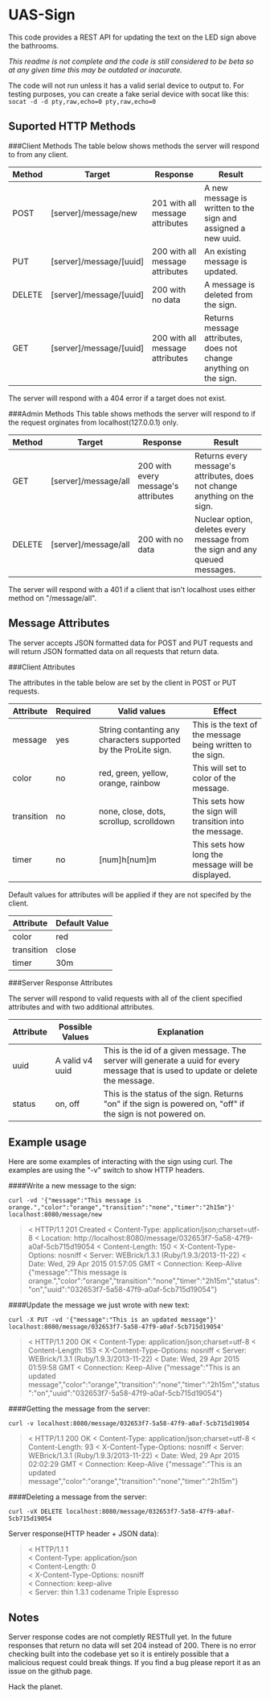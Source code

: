 UAS-Sign
========

This code provides a REST API for updating the text on the LED sign above the bathrooms.

*This readme is not complete and the code is still considered to be beta so at any given time this may be outdated or inacurate.*

The code will not run unless it has a valid serial device to output to. For testing purposes, you can create a fake serial device with socat like this: `socat -d -d pty,raw,echo=0 pty,raw,echo=0`


Suported HTTP Methods
---------------------
###Client Methods
The table below shows methods the server will respond to from any client.

| Method | Target                  | Response                        | Result                                                            |
|--------|-------------------------|---------------------------------|-------------------------------------------------------------------|
| POST   | [server]/message/new    | 201 with all message attributes | A new message is written to the sign and assigned a new uuid.     |
| PUT    | [server]/message/[uuid] | 200 with all message attributes | An existing message is updated.
| DELETE | [server]/message/[uuid] | 200 with no data                | A message is deleted from the sign.                               |
| GET    | [server]/message/[uuid] | 200 with all message attributes | Returns message attributes, does not change anything on the sign. |

The server will respond with a 404 error if a target does not exist.


###Admin Methods
This table shows methods the server will respond to if the request orginates from localhost(127.0.0.1) only.

| Method | Target                | Response                            | Result                                                                       |
|--------|-----------------------|-------------------------------------|------------------------------------------------------------------------------|
| GET    | [server]/message/all  | 200 with every message's attributes | Returns every message's attributes, does not change anything on the sign.    |
| DELETE | [server]/message/all  | 200 with no data                    | Nuclear option, deletes every message from the sign and any queued messages. |

The server will respond with a 401 if a client that isn't localhost uses either method on "/message/all".

Message Attributes
------------------
The server accepts JSON formatted data for POST and PUT requests and will return JSON formatted data on all requests that return data.

###Client Attributes

The attributes in the table below are set by the client in POST or PUT requests. 

| Attribute  | Required | Valid values                                                    | Effect                                                     |
|------------|----------|-----------------------------------------------------------------|------------------------------------------------------------|
| message    | yes      | String contanting any characters supported by the ProLite sign. | This is the text of the message being written to the sign. |
| color      | no       | red, green, yellow, orange, rainbow                             | This will set to color of the message.                     |
| transition | no       | none, close, dots, scrollup, scrolldown                         | This sets how the sign will transition into the message.   |
| timer      | no       | [num]h[num]m                                                    | This sets how long the message will be displayed.          |

Default values for attributes will be applied if they are not specifed by the client.

| Attribute  | Default Value |
|------------|---------------|
| color      | red           |
| transition | close         |
| timer      | 30m           |

###Server Response Attributes

The server will respond to valid requests with all of the client specified attributes and with two additional attributes.

| Attribute | Possible Values | Explanation                                                                                                                        |
|-----------|-----------------|------------------------------------------------------------------------------------------------------------------------------------|
| uuid      | A valid v4 uuid | This is the id of a given message. The server will generate a uuid for every message that is used to update or delete the message. |
| status    | on, off         | This is the status of the sign. Returns "on" if the sign is powered on, "off" if the sign is not powered on.                       |

Example usage
-------------

Here are some examples of interacting with the sign using curl. The examples are using the "-v" switch to show HTTP headers.

####Write a new message to the sign:

`curl -vd '{"message":"This message is orange.","color":"orange","transition":"none","timer":"2h15m"}' localhost:8080/message/new`

> < HTTP/1.1 201 Created 
> < Content-Type: application/json;charset=utf-8
> < Location: http://localhost:8080/message/032653f7-5a58-47f9-a0af-5cb715d19054
> < Content-Length: 150
> < X-Content-Type-Options: nosniff
> < Server: WEBrick/1.3.1 (Ruby/1.9.3/2013-11-22)
> < Date: Wed, 29 Apr 2015 01:57:05 GMT
> < Connection: Keep-Alive
> {"message":"This message is orange.","color":"orange","transition":"none","timer":"2h15m","status":"on","uuid":"032653f7-5a58-47f9-a0af-5cb715d19054"}

####Update the message we just wrote with new text:

`curl -X PUT -vd '{"message":"This is an updated message"}' localhost:8080/message/032653f7-5a58-47f9-a0af-5cb715d19054'`

> < HTTP/1.1 200 OK 
> < Content-Type: application/json;charset=utf-8
> < Content-Length: 153
> < X-Content-Type-Options: nosniff
> < Server: WEBrick/1.3.1 (Ruby/1.9.3/2013-11-22)
> < Date: Wed, 29 Apr 2015 01:59:58 GMT
> < Connection: Keep-Alive
> {"message":"This is an updated message","color":"orange","transition":"none","timer":"2h15m","status":"on","uuid":"032653f7-5a58-47f9-a0af-5cb715d19054"}


####Getting the message from the server:

`curl -v localhost:8080/message/032653f7-5a58-47f9-a0af-5cb715d19054`

> < HTTP/1.1 200 OK 
> < Content-Type: application/json;charset=utf-8
> < Content-Length: 93
> < X-Content-Type-Options: nosniff
> < Server: WEBrick/1.3.1 (Ruby/1.9.3/2013-11-22)
> < Date: Wed, 29 Apr 2015 02:02:29 GMT
> < Connection: Keep-Alive
> {"message":"This is an updated message","color":"orange","transition":"none","timer":"2h15m"}

####Deleting a message from the server:

`curl -vX DELETE localhost:8080/message/032653f7-5a58-47f9-a0af-5cb715d19054`

Server response(HTTP header + JSON data):
> < HTTP/1.1 1                                 
> < Content-Type: application/json             
> < Content-Length: 0                          
> < X-Content-Type-Options: nosniff            
> < Connection: keep-alive                     
> < Server: thin 1.3.1 codename Triple Espresso

Notes
-----

Server response codes are not completly RESTfull yet. In the future responses that return no data will set 204 instead of 200.
There is no error checking built into the codebase yet so it is entirely possible that a malicious request could break things.
If you find a bug please report it as an issue on the github page.

Hack the planet.
